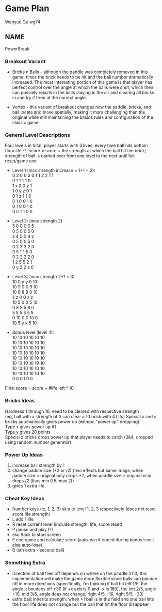 # Game Plan
Wenyue Gu wg74
## NAME
PowerBreak

### Breakout Variant
* Bricks n Balls - although the paddle was completely removed in this game, 
times the brick needs to be hit and the ball number dramatically increased. The most 
interesting portion of this game is that player has perfect control over the angle 
at which the balls were shot, which then can possibly results in the balls staying in the 
air and clearing all bricks in one try if fired at the correct angle.

* Vortex - this variant of breakout changes how the paddle, bricks, and ball locate and move 
spatially, making it more challenging than the original while still maintaining the 
basics rules and configuration of the classic game.


### General Level Descriptions
Four levels in total; player starts with 3 lives; every time ball hits bottom floor life -1; 
score = score + the strength at which the ball hit the brick; strength of ball is carried over 
from one level to the next until full reset/game end

* Level 1 (max strength increase = 1+1 = 2):   
0 3 0 0 3 0 
1 1 2 2 1 1  
0 1 1 1 1 0  
1 x 0 0 z 1  
1 0 y z 0 1  
0 1 z 1 1 0  
0 1 0 0 1 0  
0 1 0 0 1 0  
0 0 1 1 0 0  

* Level 2: (max strength 2)  
5 0 0 0 0 5  
0 5 0 0 5 0  
z 4 0 0 4 z  
0 5 0 0 5 0  
0 2 3 3 2 0  
0 5 1 1 5 0  
0 2 2 2 2 0  
1 2 5 5 2 1  
0 y 2 2 z 0  

* Level 3: (max strength 2+1 = 3)  
10 0 y y 0 10  
10 9 0 0 9 10  
10 8 8 8 8 10  
z z 0 0 z z    
10 5 0 0 5 10  
0 8 5 5 8 0  
5 5 5 5 5 5  
0 10 0 0 10 0  
10 5 y x 5 10 

* Bonus level (level 4):  
10 10 10 10 10 10  
10 10 10 10 10 10  
10 10 10 10 10 10  
10 10 10 10 10 10  
10 10 10 10 10 10  
10 10 10 10 10 10  
10 10 10 10 10 10  
10 10 10 10 10 10  
0 0 0 l 0 0

Final score = score + #life left * 10

### Bricks Ideas
Hardness 1 through 10, need to be cleared with respective strength  
(eg, ball with a strength of 3 can clear a 10 brick with 4 hits)
Special x and y bricks automatically gives power up (without "power up" dropping):  
Type x gives power up #1  
Type y gives 20 points  
Special z bricks drops power up that player needs to catch (3&4, dropped using 
random number generator)

### Power Up Ideas
1) increase ball strength by 1  
2) change paddle size (*2 or /2) 
(two effects but same image, when paddle size < original only drops *2, when 
paddle size > original only drops /2 (thus min 0.5, max 2))  
3) gives 1 extra life

### Cheat Key Ideas
* Number keys (ie, 1, 2, 3) skip to level 1, 2, 3 respectively (does not reset score life strength)  
* L add 1 life  
* R reset current level (include strength, life, score reset)  
* P pause and play (?)  
* esc Back to start screen  
* E end game and calculate score (auto-win if ended during bonus level; else auto-lose)
* B (sth extra - second ball)

### Something Extra
* Direction of ball flies off depends on where on the paddle it hit; this implementation will make 
the game more flexible since balls can bounce off in more directions (specifically, I'm thinking 
if ball hit left 1/5, the angle it bounces off +30 (if +x axis is 0 and -x is 180), the left 2/5, 
angle +10, mid 3/5, angle does not change, right 4/5, -10, right 5/5, -30)  
* extra ball; inherits strength; when >1 ball is in the field and one ball hits 
the floor life does not change but the ball that hit the floor disappear
